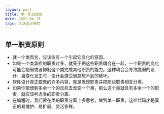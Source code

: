 ```yaml
---
layout: post
title: 单一职责原则
date: 2022-04-13
tags: 大话设计模式
---
```


## 单一职责原则

- 就一个类而言，应该仅有一个引起它变化的原因。
- 如果一个类承担的职责过多，就等于把这些职责耦合在一起，一个职责的变化可能会削弱或者抑制这个类完成其他职责的能力。这种耦合会导致脆弱的设计，当变化发生时，设计会遭受到意想不到的破坏。
- 软件设计真正要做的许多内容，就是发现职责并把那些职责相互分离。
- 如果你能想到多余一个的动机去改变一个类，那么这个类就具有多余一个的职责，就应该考虑类的职责分离。
- 在编程时，我们要在类的职责分离上多思考，做到单一职责，这样代码才是真正的易维护、易扩展、灵活多样。